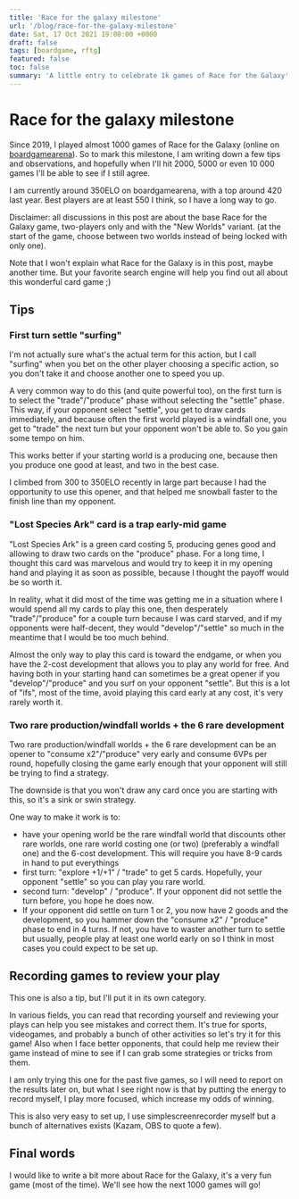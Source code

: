 ```yaml
---
title: 'Race for the galaxy milestone'
url: '/blog/race-for-the-galaxy-milestone'
date: Sat, 17 Oct 2021 19:00:00 +0000
draft: false
tags: [boardgame, rftg]
featured: false
toc: false
summary: 'A little entry to celebrate 1k games of Race for the Galaxy'
---
```


# Race for the galaxy milestone

Since 2019, I played almost 1000 games of Race for the Galaxy (online on [boardgamearena](https://boardgamearena.com/)). So to mark this milestone, I am writing down a few tips and observations, and hopefully when I'll hit 2000, 5000 or even 10 000 games I'll be able to see if I still agree.

I am currently around 350ELO on boardgamearena, with a top around 420 last year. Best players are at least 550 I think, so I have a long way to go.

Disclaimer: all discussions in this post are about the base Race for the Galaxy game, two-players only and with the "New Worlds" variant. (at the start of the game, choose between two worlds instead of being locked with only one).

Note that I won't explain what Race for the Galaxy is in this post, maybe another time. But your favorite search engine will help you find out all about this wonderful card game ;)

## Tips

### First turn settle "surfing"

I'm not actually sure what's the actual term for this action, but I call "surfing" when you bet on the other player choosing a specific action, so you don't take it and choose another one to speed you up.

A very common way to do this (and quite powerful too), on the first turn is to select the "trade"/"produce" phase without selecting the "settle" phase. This way, if your opponent select "settle", you get to draw cards immediately, and because often the first world played is a windfall one, you get to "trade" the next turn but your opponent won't be able to. So you gain some tempo on him.

This works better if your starting world is a producing one, because then you produce one good at least, and two in the best case.

I climbed from 300 to 350ELO recently in large part because I had the opportunity to use this opener, and that helped me snowball faster to the finish line than my opponent.

### "Lost Species Ark" card is a trap early-mid game

"Lost Species Ark" is a green card costing 5, producing genes good and allowing to draw two cards on the "produce" phase. For a long time, I thought this card was marvelous and would try to keep it in my opening hand and playing it as soon as possible, because I thought the payoff would be so worth it.

In reality, what it did most of the time was getting me in a situation where I would spend all my cards to play this one, then desperately "trade"/"produce" for a couple turn because I was card starved, and if my opponents were half-decent, they would "develop"/"settle" so much in the meantime that I would be too much behind.

Almost the only way to play this card is toward the endgame, or when you have the 2-cost development that allows you to play any world for free. And having both in your starting hand can sometimes be a great opener if you "develop"/"produce" and you surf on your opponent "settle". But this is a lot of "ifs", most of the time, avoid playing this card early at any cost, it's very rarely worth it.


### Two rare production/windfall worlds + the 6 rare development

Two rare production/windfall worlds + the 6 rare development can be an opener to "consume x2"/"produce" very early and consume 6VPs per round, hopefully closing the game early enough that your opponent will still be trying to find a strategy.

The downside is that you won't draw any card once you are starting with this, so it's a sink or swin strategy.

One way to make it work is to:

- have your opening world be the rare windfall world that discounts other rare worlds, one rare world costing one (or two) (preferably a windfall one) and the 6-cost development. This will require you have 8-9 cards in hand to put everythings
- first turn: "explore +1/+1" / "trade" to get 5 cards. Hopefully, your opponent "settle" so you can play you rare world.
- second turn: "develop" / "produce". If your opponent did not settle the turn before, you hope he does now.
- If your opponent did settle on turn 1 or 2, you now have 2 goods and the development, so you hammer down the "consume x2" / "produce" phase to end in 4 turns. If not, you have to waster another turn to settle but usually, people play at least one world early on so I think in most cases you could expect to be set up.


## Recording games to review your play

This one is also a tip, but I'll put it in its own category.

In various fields, you can read that recording yourself and reviewing your plays can help you see mistakes and correct them. It's true for sports, videogames, and probably a bunch of other activities so let's try it for this game! Also when I face better opponents, that could help me review their game instead of mine to see if I can grab some strategies or tricks from them.

I am only trying this one for the past five games, so I will need to report on the results later on, but what I see right now is that by putting the energy to record myself, I play more focused, which increase my odds of winning.

This is also very easy to set up, I use simplescreenrecorder myself but a bunch of alternatives exists (Kazam, OBS to quote a few).


## Final words

I would like to write a bit more about Race for the Galaxy, it's a very fun game (most of the time). We'll see how the next 1000 games will go!

